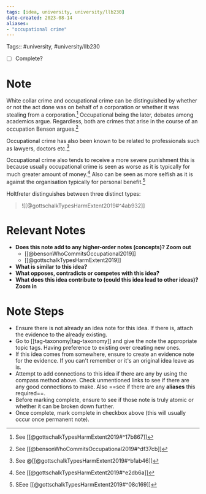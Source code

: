 ```yaml
---
tags: [idea, university, university/llb230]
date-created: 2023-08-14
aliases:
- "occupational crime"
---
```

Tags:: #university, #university/llb230

- [ ] Complete?

# Note

White collar crime and occupational crime can be distinguished by whether or not the act done was on behalf of a corporation or whether it was stealing from a corporation.[^1] Occupational being the later, debates among academics argue. Regardless, both are crimes that arise in the course of an occupation Benson argues.[^2]

Occupational crime has also been known to be related to professionals such as lawyers, doctors etc.[^3]

Occupational crime also tends to receive a more severe punishment this is because usually occupational crime is seen as worse as it is typically for much greater amount of money.[^4] Also can be seen as more selfish as it is against the organisation typically for personal benefit.[^5]

Holtfreter distinguishes between three distinct types:

> ![[@gottschalkTypesHarmExtent2019#^4ab932]]

# Relevant Notes

- **Does this note add to any higher-order notes (concepts)? Zoom out**
	- [[@bensonWhoCommitsOccupational2019]]
	- [[@gottschalkTypesHarmExtent2019]]
- **What is similar to this idea?**
- **What opposes, contradicts or competes with this idea?**
- **What does this idea contribute to (could this idea lead to other ideas)? Zoom in**

# Note Steps

- Ensure there is not already an idea note for this idea. If there is, attach the evidence to the already existing.
- Go to [[tag-taxonomy|tag-taxonomy]] and give the note the appropriate topic tags. Having preference to existing over creating new ones.
- If this idea comes from somewhere, ensure to create an evidence note for the evidence. If you can't remember or it's an original idea leave as is.
- Attempt to add connections to this idea if there are any by using the compass method above. Check unmentioned links to see if there are any good connections to make. Also ==see if there are any **aliases** this required==.
- Before marking complete, ensure to see if those note is truly atomic or whether it can be broken down further.
- Once complete, mark complete in checkbox above (this will usually occur once permanent note).

[^1]: See [[@gottschalkTypesHarmExtent2019#^17b867]]
[^2]: See [[@bensonWhoCommitsOccupational2019#^df37cb]]
[^3]: See @[[@gottschalkTypesHarmExtent2019#^b1ab46]]
[^4]: See [[@gottschalkTypesHarmExtent2019#^e2db6a]]
[^5]: SEee [[@gottschalkTypesHarmExtent2019#^08c169]]